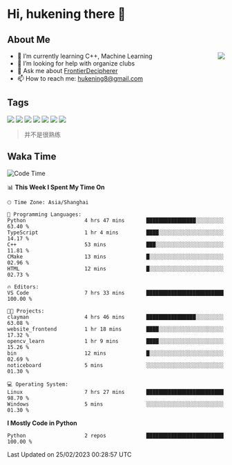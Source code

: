 # Hi, hukening there 👋

## About Me

<a href="#">
  <img align="right" src="https://github-readme-stats-git-masterrstaa-rickstaa.vercel.app/api?username=Tokyo469&count_private=true&show_icons=true&bg_color=15,f2f7fd,E0EAFC" />
</a>

- 🌱 I’m currently learning C++, Machine Learning
- 🤔 I’m looking for help with organize clubs
- 💬 Ask me about [FrontierDecipherer](https://github.com/FrontierDecipherer)
- 📫 How to reach me: hukening8@gmail.com

## Tags

![](https://img.shields.io/badge/-Python-3e74a2?style=flat-square&logo=Python&logoColor=fff)
![](https://img.shields.io/badge/-C++-00579c?style=flat-square&logo=cplusplus&logoColor=fff)
![](https://img.shields.io/badge/-Node.js-339933?style=flat-square&logo=Node.js&logoColor=fff)
![](https://img.shields.io/badge/-React-2d98ce?style=flat-square&logo=React&logoColor=fff)
![](https://img.shields.io/badge/-Linux-000000?style=flat-square&logo=Linux&logoColor=fff)
![](https://img.shields.io/badge/-MySQL-4479A1?style=flat-square&logo=MySQL&logoColor=fff)
![](https://img.shields.io/badge/-MongoDB-47A248?style=flat-square&logo=MongoDB&logoColor=fff)

> 并不是很熟练

## Waka Time

<!--START_SECTION:waka-->
![Code Time](http://img.shields.io/badge/Code%20Time-155%20hrs%2036%20mins-blue)

📊 **This Week I Spent My Time On** 

```text
🕑︎ Time Zone: Asia/Shanghai

💬 Programming Languages: 
Python                   4 hrs 47 mins       ████████████████░░░░░░░░░   63.40 % 
TypeScript               1 hr 4 mins         ████░░░░░░░░░░░░░░░░░░░░░   14.17 % 
C++                      53 mins             ███░░░░░░░░░░░░░░░░░░░░░░   11.81 % 
CMake                    13 mins             █░░░░░░░░░░░░░░░░░░░░░░░░   02.96 % 
HTML                     12 mins             █░░░░░░░░░░░░░░░░░░░░░░░░   02.73 % 

🔥 Editors: 
VS Code                  7 hrs 33 mins       █████████████████████████   100.00 % 

🐱‍💻 Projects: 
clayman                  4 hrs 46 mins       ████████████████░░░░░░░░░   63.08 % 
website_frontend         1 hr 18 mins        ████░░░░░░░░░░░░░░░░░░░░░   17.32 % 
opencv_learn             1 hr 9 mins         ████░░░░░░░░░░░░░░░░░░░░░   15.26 % 
bin                      12 mins             █░░░░░░░░░░░░░░░░░░░░░░░░   02.69 % 
noticeboard              5 mins              ░░░░░░░░░░░░░░░░░░░░░░░░░   01.30 % 

💻 Operating System: 
Linux                    7 hrs 27 mins       █████████████████████████   98.70 % 
Windows                  5 mins              ░░░░░░░░░░░░░░░░░░░░░░░░░   01.30 % 
```

**I Mostly Code in Python** 

```text
Python                   2 repos             █████████████████████████   100.00 % 
```




 Last Updated on 25/02/2023 00:28:57 UTC
<!--END_SECTION:waka-->
